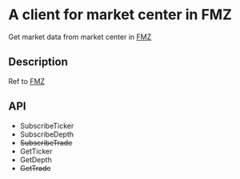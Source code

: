 # A client for market center in FMZ
Get market data from market center in [FMZ](https://fmz.com)

## Description
Ref to [FMZ](https://www.fmz.com/strategy/182185)
## API
* SubscribeTicker
* SubscribeDepth
* ~~SubscribeTrade~~
* GetTicker
* GetDepth
* ~~GetTrade~~